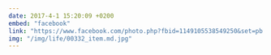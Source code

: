 ```yaml
---
date: 2017-4-1 15:20:09 +0200
embed: "facebook"
link: "https://www.facebook.com/photo.php?fbid=1149105538549250&set=pb.100003494449349.-2207520000.1507208587.&type=3&theater"
img: "/img/life/00332_item.md.jpg"
---
```

